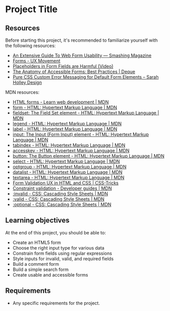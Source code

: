 # Project Title

## Resources
Before starting this project, it's recommended to familiarize yourself with the following resources:

- [An Extensive Guide To Web Form Usability — Smashing Magazine](link)
- [Forms - UX Movement](link)
- [Placeholders in Form Fields are Harmful (Video)](link)
- [The Anatomy of Accessible Forms: Best Practices | Deque](link)
- [Pure CSS Custom Error Messaging for Default Form Elements – Sarah Holley Design](link)

MDN resources:
- [HTML forms - Learn web development | MDN](link)
- [form - HTML: Hypertext Markup Language | MDN](link)
- [fieldset: The Field Set element - HTML: Hypertext Markup Language | MDN](link)
- [legend - HTML: Hypertext Markup Language | MDN](link)
- [label - HTML: Hypertext Markup Language | MDN](link)
- [input: The Input (Form Input) element - HTML: Hypertext Markup Language | MDN](link)
- [tabindex - HTML: Hypertext Markup Language | MDN](link)
- [accesskey - HTML: Hypertext Markup Language | MDN](link)
- [button: The Button element - HTML: Hypertext Markup Language | MDN](link)
- [select - HTML: Hypertext Markup Language | MDN](link)
- [optgroup - HTML: Hypertext Markup Language | MDN](link)
- [datalist - HTML: Hypertext Markup Language | MDN](link)
- [textarea - HTML: Hypertext Markup Language | MDN](link)
- [Form Validation UX in HTML and CSS | CSS-Tricks](link)
- [Constraint validation - Developer guides | MDN](link)
- [:invalid - CSS: Cascading Style Sheets | MDN](link)
- [:valid - CSS: Cascading Style Sheets | MDN](link)
- [:optional - CSS: Cascading Style Sheets | MDN](link)

## Learning objectives
At the end of this project, you should be able to:

- Create an HTML5 form
- Choose the right input type for various data
- Constrain form fields using regular expressions
- Style inputs for invalid, valid, and required fields
- Build a comment form
- Build a simple search form
- Create usable and accessible forms

## Requirements
- Any specific requirements for the project.
